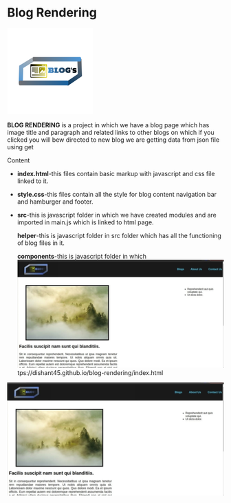 # Blog Rendering #

<img src='./images/logo.png'>

**BLOG RENDERING** is a project in which we have a blog page which has image title and paragraph and related links to other blogs on which if you clicked you will bew directed to new blog we are getting data from json file using get

Content

- **index.html**-this files contain basic markup with javascript and css file linked to it.
- **style.css**-this files contain all the style for blog content navigation bar and hamburger and footer.
- **src**-this is javascript folder in which we have created modules and are imported in main.js which is linked to html page.

  **helper**-this is javascript folder in src folder which has all the functioning of blog files in it.

  **components**-this is javascript folder in which
<img src='./images/BLOGRENDERBANNER.jpeg'>tps://dishant45.github.io/blog-rendering/index.html

<img src='./images/BLOGRENDERBANNER.jpeg'>
